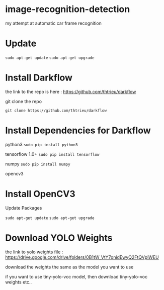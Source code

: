 # image-recognition-detection
my attempt at automatic car frame recognition

# Update 

`sudo apt-get update`
`sudo apt-get upgrade`

# Install Darkflow

the link to the repo is here : https://github.com/thtrieu/darkflow

git clone the repo

`git clone https://github.com/thtrieu/darkflow`

# Install Dependencies for Darkflow

python3 `sudo pip install python3`

tensorflow 1.0+ `sudo pip install tensorflow`

numpy `sudo pip install numpy`

opencv3 

# Install OpenCV3

Update Packages

`sudo apt-get update`
`sudo apt-get upgrade`

# Download YOLO Weights

the link to yolo weights file : https://drive.google.com/drive/folders/0B1tW_VtY7onidEwyQ2FtQVplWEU

download the weights the same as the model you want to use

if you want to use tiny-yolo-voc model, then download tiny-yolo-voc weights etc..

